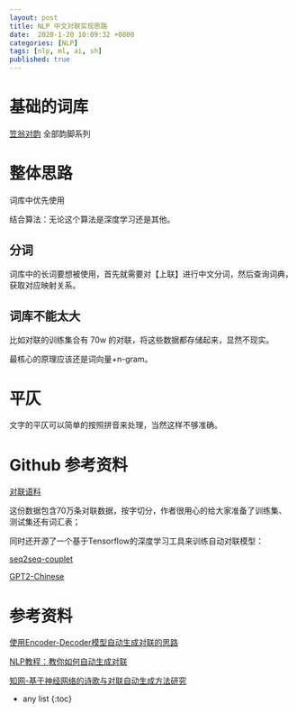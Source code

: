 ```yaml
---
layout: post
title: NLP 中文对联实现思路
date:  2020-1-20 10:09:32 +0800
categories: [NLP]
tags: [nlp, ml, ai, sh]
published: true
---
```


# 基础的词库

[笠翁对韵](https://hanyu.baidu.com/s?wd=%E7%AC%A0%E7%BF%81%E5%AF%B9%E9%9F%B5&from=poem) 全部韵脚系列


# 整体思路

词库中优先使用

结合算法：无论这个算法是深度学习还是其他。

## 分词

词库中的长词要想被使用，首先就需要对【上联】进行中文分词，然后查询词典，获取对应映射关系。

## 词库不能太大

比如对联的训练集合有 70w 的对联，将这些数据都存储起来，显然不现实。

最核心的原理应该还是词向量+n-gram。

# 平仄

文字的平仄可以简单的按照拼音来处理，当然这样不够准确。

# Github 参考资料

[对联语料](https://github.com/wb14123/couplet-dataset)

这份数据包含70万条对联数据，按字切分，作者很用心的给大家准备了训练集、测试集还有词汇表；

同时还开源了一个基于Tensorflow的深度学习工具来训练自动对联模型： 

[seq2seq-couplet](https://github.com/wb14123/seq2seq-couplet)

[GPT2-Chinese](https://github.com/Morizeyao/GPT2-Chinese)

# 参考资料

[使用Encoder-Decoder模型自动生成对联的思路](https://blog.csdn.net/malefactor/article/details/51124732)

[NLP教程：教你如何自动生成对联](https://blog.csdn.net/iFlyAI/article/details/86725599)

[知网-基于神经网络的诗歌与对联自动生成方法研究](http://cdmd.cnki.com.cn/Article/CDMD-10595-1019919528.htm)

* any list
{:toc}